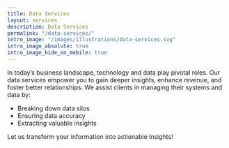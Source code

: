 ```yaml
---
title: Data Services
layout: services
description: Data Services
permalink: "/data-services/"
intro_image: "/images/illustrations/data-services.svg"
intro_image_absolute: true
intro_image_hide_on_mobile: true
---
```


In today’s business landscape, technology and data play pivotal roles. Our data services empower you to gain deeper insights, enhance revenue, and foster better relationships. We assist clients in managing their systems and data by:

* Breaking down data silos
* Ensuring data accuracy
* Extracting valuable insights

Let us transform your information into actionable insights!
